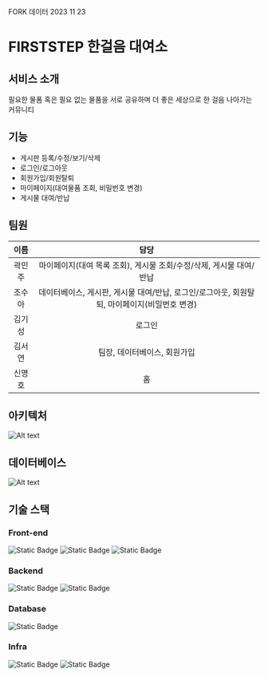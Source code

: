 FORK 데이터 2023 11 23

# FIRSTSTEP 한걸음 대여소
## 서비스 소개
필요한 물폼 혹은 필요 없는 물품을 서로 공유하며 더 좋은 세상으로 한 걸음 나아가는 커뮤니티



## 기능 
- 게시판 등록/수정/보기/삭제
- 로그인/로그아웃
- 회원가입/회원탈퇴
- 마이페이지(대여물품 조회, 비밀번호 변경)
- 게시물 대여/반납

## 팀원
|이름|담당|
|:---:|:---:|
|곽민주|마이페이지(대여 목록 조회), 게시물 조회/수정/삭제, 게시물 대여/반납|
|조수아|데이터베이스, 게시판, 게시물 대여/반납, 로그인/로그아웃, 회원탈퇴, 마이페이지(비밀번호 변경)|
|김기성|로그인|
|김서연|팀장, 데이터베이스, 회원가입|
|신명호|홈|

## 아키텍처
![Alt text](image.png)

## 데이터베이스
![Alt text](image-1.png)

## 기술 스택
### Front-end
![Static Badge](https://img.shields.io/badge/React-%2361DAFB?logo=react&logoColor=white)
![Static Badge](https://img.shields.io/badge/HTML5-%23E34F26?logo=html5&logoColor=white)
![Static Badge](https://img.shields.io/badge/CSS3-%231572B6?logo=css3&logoColor=white)


### Backend
![Static Badge](https://img.shields.io/badge/Python3-3776AB?logo=Python&logoColor=%23FFFFFF) ![Static Badge](https://img.shields.io/badge/Flask-000000?logo=Flask&logoColor=%23FFFFFF)

### Database
![Static Badge](https://img.shields.io/badge/MySQL-%234479A1?logo=mysql&logoColor=white)

### Infra
![Static Badge](https://img.shields.io/badge/Docker-%232496ED?logo=docker&logoColor=white)
![Static Badge](https://img.shields.io/badge/Kubernetes-%23326CE5?logo=kubernetes&logoColor=white)


